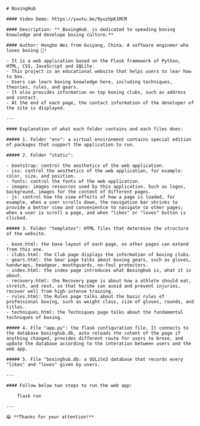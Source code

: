     # BoxingHub

    #### Video Demo: https://youtu.be/9yuzUpK1MCM

    #### Description: **_BoxingHub_ is dedicated to speading boxing knowledge and develope boxing culture.**

    #### Author: Hongbo Wei from Guiyang, China. A software engineer who loves boxing 🥊!

    - It is a web application based on the Flask framework of Python, HTML, CSS, JavaScript and SQLite.
    - This project is an educational website that helps users to lear how to box.
    - Users can learn boxing knowledge here, including techniques, theories, rules, and gears.
    - It also provides information on top boxing clubs, such as address and contact.
    - At the end of each page, the contact information of the developer of the site is displayed.

    ---

    #### Explanation of what each folder contains and each files does:

    ##### 1. Folder "env": a virtual environment contains special edition of packages that support the application to run.

    ##### 2. Folder "static":

    - bootstrap: control the aesthetics of the web application.
    - css: control the aesthetics of the web application, for example: color, size, and position.
    - fonts: control the fonts of the web application.
    - images: images resources used by this application. Such as logos, background, images for the content of different pages.
    - js: control how the view effects of how a page is loaded, for example, when a user scrolls down, the navigation bar shrinks to provide a better view and convenientce to navigate to other pages; when a user is scroll a page, and when "likes" or "loves" button is clicked.

    ##### 3. Folder "templates": HTML files that determine the structure of the website.

    - base.html: the base layout of each page, so other pages can extend from this one.
    - clubs.html: the Club page displays the information of boxing clubs.
    - gears.html: the Gear page talks about boxing gears, such as gloves, handwraps, headgear, mouthguards, no-foul protectors.
    - index.html: the index page introduces what BoxingHub is, what it is about.
    - recovery.html: the Recovery page is about how a athlete should eat, stretch, and rest, so that he/she can avoid and prevent injuries, recover well from high-intense training.
    - rules.html: the Rules page talks about the basic rules of professional boxing, such as weight class, size of gloves, rounds, and titles.
    - techniques.html: the Techniques page talks about the fundamental techniques of boxing.

    ##### 4. File "app.py": the flask configuration file. It connects to the database boxinghub.db, auto reloads the cotent of the page if anything changed, provides different route for users to brose, and update the database according to the interation between users and the web app.

    ##### 5. File "boxinghub.db: a SQLite3 database that records every "likes" and "loves" given by users.

    ---

    #### Follow below two steps to run the web app:

        flask run

    ---

    😁 **Thanks for your attention!**
